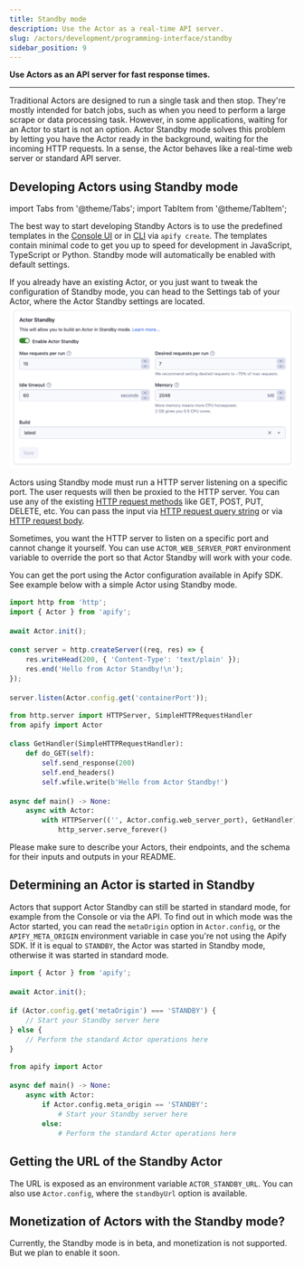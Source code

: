 ```yaml
---
title: Standby mode
description: Use the Actor as a real-time API server.
slug: /actors/development/programming-interface/standby
sidebar_position: 9
---
```


**Use Actors as an API server for fast response times.**

---

Traditional Actors are designed to run a single task and then stop. They're mostly intended for batch jobs, such as when you need to perform a large scrape or data processing task.
However, in some applications, waiting for an Actor to start is not an option. Actor Standby mode solves this problem by letting you have the Actor ready
in the background, waiting for the incoming HTTP requests. In a sense, the Actor behaves like a real-time web server or standard API server.

## Developing Actors using Standby mode

import Tabs from '@theme/Tabs';
import TabItem from '@theme/TabItem';

The best way to start developing Standby Actors is to use the predefined templates in the [Console UI](https://console.apify.com/actors/templates) or in [CLI](https://docs.apify.com/cli/) via `apify create`. The templates contain minimal code to get you up to speed for development in JavaScript, TypeScript or Python. Standby mode will automatically be enabled with default settings.

If you already have an existing Actor, or you just want to tweak the configuration of Standby mode, you can head to the Settings tab of your Actor, where the Actor Standby settings are located.
![Standby for creators](./images/standby-creators.png)

Actors using Standby mode must run a HTTP server listening on a specific port. The user requests will then be proxied to the HTTP server. You can use any of the existing [HTTP request methods](https://developer.mozilla.org/en-US/docs/Web/HTTP/Methods) like GET, POST, PUT, DELETE, etc. You can pass the input via [HTTP request query string](https://en.wikipedia.org/wiki/Query_string) or via [HTTP request body](https://developer.mozilla.org/en-US/docs/Web/HTTP/Messages#body).

Sometimes, you want the HTTP server to listen on a specific port and cannot change it yourself. You can use `ACTOR_WEB_SERVER_PORT` environment variable to override the port so that Actor Standby will work with your code.

You can get the port using the Actor configuration available in Apify SDK.
See example below with a simple Actor using Standby mode.

<Tabs groupId="main">
<TabItem value="JavaScript" label="JavaScript">

```js
import http from 'http';
import { Actor } from 'apify';

await Actor.init();

const server = http.createServer((req, res) => {
    res.writeHead(200, { 'Content-Type': 'text/plain' });
    res.end('Hello from Actor Standby!\n');
});

server.listen(Actor.config.get('containerPort'));
```

</TabItem>
<TabItem value="Python" label="Python">

```python
from http.server import HTTPServer, SimpleHTTPRequestHandler
from apify import Actor

class GetHandler(SimpleHTTPRequestHandler):
    def do_GET(self):
        self.send_response(200)
        self.end_headers()
        self.wfile.write(b'Hello from Actor Standby!')

async def main() -> None:
    async with Actor:
        with HTTPServer(('', Actor.config.web_server_port), GetHandler) as http_server:
            http_server.serve_forever()
```

</TabItem>
</Tabs>

Please make sure to describe your Actors, their endpoints, and the schema for their
inputs and outputs in your README.

## Determining an Actor is started in Standby

Actors that support Actor Standby can still be started in standard mode, for example from the Console or via the API.
To find out in which mode was the Actor started, you can read the `metaOrigin` option in `Actor.config`, or the `APIFY_META_ORIGIN` environment variable in case you're not using the Apify SDK.
If it is equal to `STANDBY`, the Actor was started in Standby mode, otherwise it was started in standard mode.

<Tabs groupId="main">
<TabItem value="JavaScript" label="JavaScript">

```js
import { Actor } from 'apify';

await Actor.init();

if (Actor.config.get('metaOrigin') === 'STANDBY') {
    // Start your Standby server here
} else {
    // Perform the standard Actor operations here
}
```

</TabItem>
<TabItem value="Python" label="Python">

```python
from apify import Actor

async def main() -> None:
    async with Actor:
        if Actor.config.meta_origin == 'STANDBY':
            # Start your Standby server here
        else:
            # Perform the standard Actor operations here
```

</TabItem>
</Tabs>

## Getting the URL of the Standby Actor

The URL is exposed as an environment variable `ACTOR_STANDBY_URL`. You can also use `Actor.config`, where the `standbyUrl` option is available.

## Monetization of Actors with the Standby mode?

Currently, the Standby mode is in beta, and monetization is not supported. But we plan to enable it soon.
